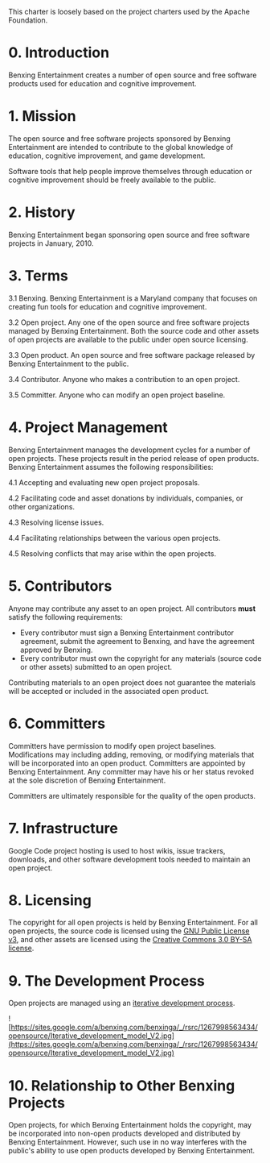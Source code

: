 This charter is loosely based on the project charters used by the Apache Foundation.

# 0. Introduction #

Benxing Entertainment creates a number of open source and free software products used for education and cognitive improvement.

# 1. Mission #

The open source and free software projects sponsored by Benxing Entertainment are intended to contribute to the global knowledge of education, cognitive improvement, and game development.

Software tools that help people improve themselves through education or cognitive improvement should be freely available to the public.

# 2. History #

Benxing Entertainment began sponsoring open source and free software projects in January, 2010.

# 3. Terms #

3.1 Benxing. Benxing Entertainment is a Maryland company that focuses on creating fun tools for education and cognitive improvement.

3.2 Open project. Any one of the open source and free software projects managed by Benxing Entertainment. Both the source code and other assets of open projects are available to the public under open source licensing.

3.3 Open product. An open source and free software package released by Benxing Entertainment to the public.

3.4 Contributor. Anyone who makes a contribution to an open project.

3.5 Committer. Anyone who can modify an open project baseline.

# 4. Project Management #

Benxing Entertainment manages the development cycles for a number of open projects. These projects result in the period release of open products. Benxing Entertainment assumes the following responsibilities:

4.1 Accepting and evaluating new open project proposals.

4.2 Facilitating code and asset donations by individuals, companies, or other organizations.

4.3 Resolving license issues.

4.4 Facilitating relationships between the various open projects.

4.5 Resolving conflicts that may arise within the open projects.

# 5. Contributors #

Anyone may contribute any asset to an open project. All contributors **must** satisfy the following requirements:
  * Every contributor must sign a Benxing Entertainment contributor agreement, submit the agreement to Benxing, and have the agreement approved by Benxing.
  * Every contributor must own the copyright for any materials (source code or other assets) submitted to an open project.

Contributing materials to an open project does not guarantee the materials will be accepted or included in the associated open product.

# 6. Committers #

Committers have permission to modify open project baselines. Modifications may including adding, removing, or modifying materials that will be incorporated into an open product. Committers are appointed by Benxing Entertainment. Any committer may have his or her status revoked at the sole discretion of Benxing Entertainment.

Committers are ultimately responsible for the quality of the open products.

# 7. Infrastructure #

Google Code project hosting is used to host wikis, issue trackers, downloads, and other software development tools needed to maintain an open project.

# 8. Licensing #

The copyright for all open projects is held by Benxing Entertainment. For all open projects, the source code is licensed using the [GNU Public License v3](http://www.gnu.org/licenses/gpl-3.0.html), and other assets are licensed using the [Creative Commons 3.0 BY-SA license](http://creativecommons.org/about/licenses/).

# 9. The Development Process #

Open projects are managed using an [iterative development process](http://en.wikipedia.org/wiki/Iterative_and_incremental_development).

![https://sites.google.com/a/benxing.com/benxinga/_/rsrc/1267998563434/opensource/Iterative_development_model_V2.jpg](https://sites.google.com/a/benxing.com/benxinga/_/rsrc/1267998563434/opensource/Iterative_development_model_V2.jpg)

# 10. Relationship to Other Benxing Projects #

Open projects, for which Benxing Entertainment holds the copyright, may be incorporated into non-open products developed and distributed by Benxing Entertainment. However, such use in no way interferes with the public's ability to use open products developed by Benxing Entertainment.